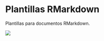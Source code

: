 # Plantillas RMarkdown

Plantillas para documentos RMarkdown.

<img src="img/templates1.png"/><src src="img/templates2.png"/>
